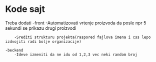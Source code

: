# Kode sajt


Treba dodati
    -front
        -Automatizovati vrtenje proizvoda da posle npr 5 sekundi se prikazu drugi proizvodi

        -Srediti strukturu projekta(raspored fajlova imena i css lepo izdvojiti radi bolje organizacije)

    -beckend
        -Ideve izmeniti da ne idu od 1,2,3 vec neki random broj

